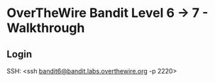 # OverTheWire Bandit Level 6 -> 7 - Walkthrough 

## Login 

SSH: 
        <ssh bandit6@bandit.labs.overthewire.org -p 2220>



